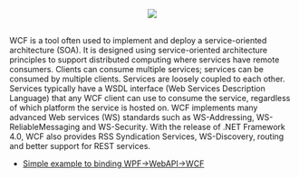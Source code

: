<p align="center"><img src="https://www.codeproject.com/KB/WCF/WCFServiceSample/WCF.JPG"></p> </br>
WCF is a tool often used to implement and deploy a service-oriented architecture (SOA). It is designed using service-oriented architecture principles to support distributed computing where services have remote consumers. Clients can consume multiple services; services can be consumed by multiple clients. Services are loosely coupled to each other. Services typically have a WSDL interface (Web Services Description Language) that any WCF client can use to consume the service, regardless of which platform the service is hosted on. WCF implements many advanced Web services (WS) standards such as WS-Addressing, WS-ReliableMessaging and WS-Security. With the release of .NET Framework 4.0, WCF also provides RSS Syndication Services, WS-Discovery, routing and better support for REST services.


* [Simple example to binding WPF->WebAPI->WCF](https://github.com/VanHakobyan/WCFprojects/tree/master/WPFbindWCFbindAPI)

